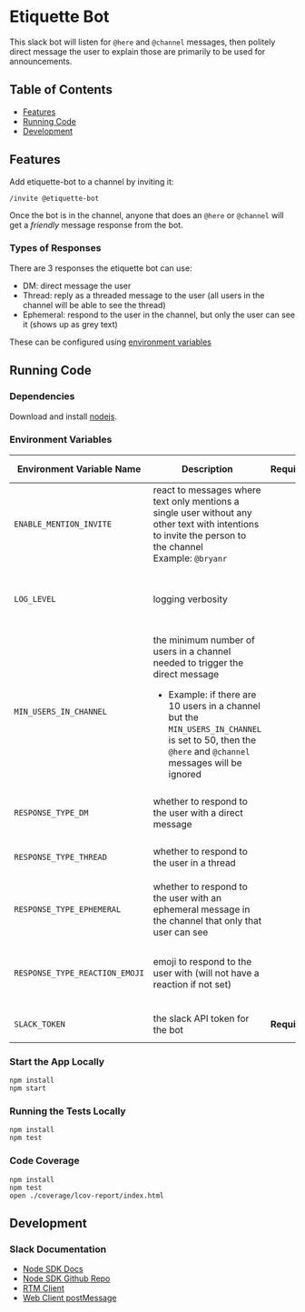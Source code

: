 # Etiquette Bot

This slack bot will listen for `@here` and `@channel` messages, then politely direct message the user to explain those are primarily to be used for announcements.

## Table of Contents

* [Features](#features)
* [Running Code](#running-code)
* [Development](#development)

## Features

Add etiquette-bot to a channel by inviting it:

```
/invite @etiquette-bot
```

Once the bot is in the channel, anyone that does an `@here` or `@channel` will get a *friendly* message response from the bot.

### Types of Responses

There are 3 responses the etiquette bot can use:

* DM: direct message the user
* Thread: reply as a threaded message to the user (all users in the channel will be able to see the thread)
* Ephemeral: respond to the user in the channel, but only the user can see it (shows up as grey text)

These can be configured using [environment variables](#environment-variables)

## Running Code

### Dependencies

Download and install [nodejs](https://nodejs.org/en/).

### Environment Variables

| Environment Variable Name | Description | Required | Valid Values | Default |
| --- | --- | --- | --- | --- |
| `ENABLE_MENTION_INVITE` | react to messages where text only mentions a single user without any other text with intentions to invite the person to the channel<br />Example: `@bryanr` | | <ul><li>`TRUE`</li><li>`FALSE`</li></ul> | `FALSE` |
| `LOG_LEVEL` | logging verbosity |  | <ul><li>`debug`</li><li>`info`</li><li>`warn`</li><li>`error`</li></ul> | `info`
| `MIN_USERS_IN_CHANNEL` | the minimum number of users in a channel needed to trigger the direct message<br /><ul><li>Example: if there are 10 users in a channel but the `MIN_USERS_IN_CHANNEL` is set to 50, then the `@here` and `@channel` messages will be ignored</li></ul> | | | 0 |
| `RESPONSE_TYPE_DM` | whether to respond to the user with a direct message | | <ul><li>`TRUE`</li><li>`FALSE`</li></ul> | `FALSE` |
| `RESPONSE_TYPE_THREAD` | whether to respond to the user in a thread | | <ul><li>`TRUE`</li><li>`FALSE`</li></ul> | `FALSE` |
| `RESPONSE_TYPE_EPHEMERAL` | whether to respond to the user with an ephemeral message in the channel that only that user can see | | <ul><li>`TRUE`</li><li>`FALSE`</li></ul> | `FALSE` |
| `RESPONSE_TYPE_REACTION_EMOJI` | emoji to respond to the user with (will not have a reaction if not set) | | <ul><li>[not set]</li><li>smile</li><li>laughing</li><li>...</li></ul> | Not set |
| `SLACK_TOKEN` | the slack API token for the bot | **Required** | usually starts with `xoxb-...` | | |

### Start the App Locally

```
npm install
npm start
```

### Running the Tests Locally

```
npm install
npm test
```

### Code Coverage

```
npm install
npm test
open ./coverage/lcov-report/index.html
```

## Development

### Slack Documentation

* [Node SDK Docs](https://slack.dev/node-slack-sdk/)
* [Node SDK Github Repo](https://github.com/slackapi/node-slack-sdk)
* [RTM Client](https://slack.dev/node-slack-sdk/rtm-api)
* [Web Client postMessage](https://github.com/slackapi/node-slack-sdk/blob/master/integration-tests/types/webclient-named-method-types.ts)
